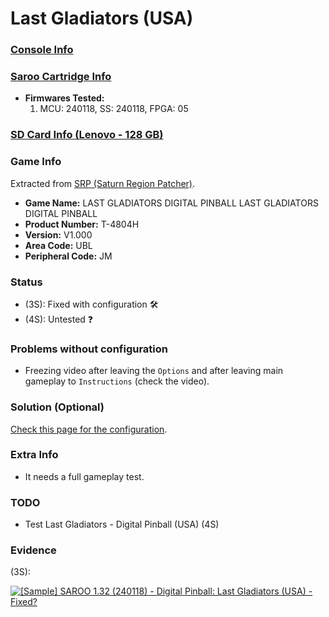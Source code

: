 # Last Gladiators (USA)

### [Console Info](../../../../../Info/Consoles/VA13/README.md)

### [Saroo Cartridge Info](../../../../../Info/Cartridges/RetroGameParadiseStore/1.32F/README.md)

- <b>Firmwares Tested:</b>
  1. MCU: 240118, SS: 240118, FPGA: 05

### [SD Card Info (Lenovo - 128 GB)](../../../../../Info/SdCards/Lenovo/128GB/fat32/README.md)

### Game Info

Extracted from [SRP (Saturn Region Patcher)](https://segaxtreme.net/resources/saturn-region-patcher.81/download).

- <b>Game Name:</b> LAST GLADIATORS DIGITAL PINBALL LAST GLADIATORS DIGITAL PINBALL
- <b>Product Number:</b> T-4804H
- <b>Version:</b> V1.000
- <b>Area Code:</b> UBL
- <b>Peripheral Code:</b> JM

### Status

- (3S): Fixed with configuration :hammer_and_wrench:
- (4S): Untested :question:

### Problems without configuration

- Freezing video after leaving the `Options` and after leaving main gameplay to `Instructions` (check the video).

### Solution (Optional)

[Check this page for the configuration](https://github.com/williamdsw/saroo-configuration-list/blob/master/Regions/Retails/USA/T-4804H/README.md).

### Extra Info

- It needs a full gameplay test.

### TODO

- Test Last Gladiators - Digital Pinball (USA) (4S)

### Evidence

(3S):

[![[Sample] SAROO 1.32 (240118) - Digital Pinball: Last Gladiators (USA) - Fixed?](https://img.youtube.com/vi/80jjlTDehb8/0.jpg)](https://www.youtube.com/watch?v=80jjlTDehb8)
